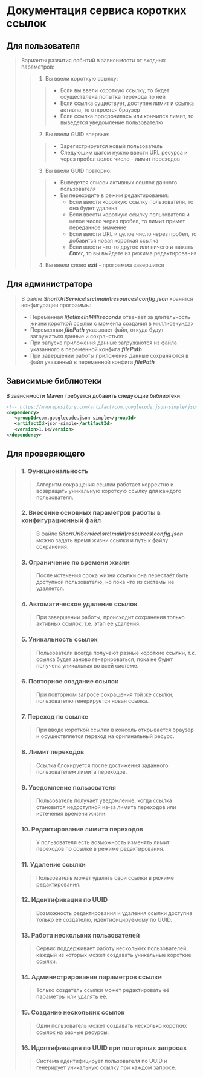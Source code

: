 # Документация сервиса коротких ссылок

## Для пользователя
>Варианты развития событий в зависимости от входных параметров:
>>1. Вы ввели короткую ссылку:
>>>   - Если вы ввели короткую ссылку, то будет осуществлена попытка перехода по ней
>>>   - Если ссылка существует, доступен лимит и ссылка активна, то откроется браузер
>>>   - Если ссылка просрочилась или кончился лимит, то выведется уведомление пользователю
>>2. Вы ввели GUID впервые:
>>>    - Зарегистрируется новый пользователь
>>>    - Следующим шагом нужно ввести URL ресурса и через пробел целое число - лимит переходов
>>3. Вы ввели GUID повторно:
>>>    - Выведется список активных ссылок данного пользователя
>>>    - Вы переходите в режим редактирования:
>>>        - Если ввести короткую ссылку пользователя, то она будет удалена
>>>        - Если ввести короткую ссылку пользователя и целое число через пробел, то лимит примет переданное значение
>>>        - Если ввести URL и целое число через пробел, то добавится новая короткая ссылка
>>>        - Если ввести что-то другое или ничего и нажать ***Enter***, то вы выйдете из режима редактирования
>>4. Вы ввели слово ***exit*** - программа завершится

## Для администратора
>В файле ***ShortUrlService\src\main\resources\config.json*** хранятся конфигурации программы:
>- Переменная ***lifetimeInMilliseconds*** отвечает за длительность жизни короткой ссылки с момента создания в миллисекундах
>- Переменная ***filePath*** указывает файл, откуда будут загружаться данные и сохраняться
>- При запуске приложения данные загружаются из файла указанного в переменной конфига ***filePath***
>- При завершении работы приложения данные сохраняются в файл указанный в переменной конфига ***filePath***

## Зависимые библиотеки
В зависимости Maven требуется добавить следующие библиотеки:
```xml
<!-- https://mvnrepository.com/artifact/com.googlecode.json-simple/json-simple -->
<dependency>
   <groupId>com.googlecode.json-simple</groupId>
   <artifactId>json-simple</artifactId>
   <version>1.1</version>
</dependency>
```

## Для проверяющего
>### 1. Функциональность
>>Алгоритм сокращения ссылки работает корректно и возвращать уникальную короткую ссылку для каждого пользователя.
>### 2. Внесение основных параметров работы в конфигурационный файл
>>В файле ***ShortUrlService\src\main\resources\config.json*** можно задать время жизни ссылки и путь к файлу сохранения.
>### 3. Ограничение по времени жизни
>>После истечения срока жизни ссылки она перестаёт быть доступной пользователю, но пока что из системы не удаляется.
>### 4. Автоматическое удаление ссылок
>>При завершении работы, происходит сохранения только активных ссылок, т.е. этап её удаления.
>### 5. Уникальность ссылок
>>Пользователи всегда получают разные короткие ссылки, т.к. ссылка будет заново генерироваться, 
пока не будет получена уникальная во всей системе.
>### 6. Повторное создание ссылок
>>При повторном запросе сокращения той же ссылки, пользователю генерируется новая ссылка.
>### 7. Переход по ссылке
>>При вводе короткой ссылки в консоль открывается браузер и осуществляется переход на оригинальный ресурс.
>### 8. Лимит переходов
>>Ссылка блокируется после достижения заданного пользователем лимита переходов.
>### 9. Уведомление пользователя
>>Пользователь получает уведомление, когда ссылка становится недоступной из-за лимита переходов или истечения времени жизни.
>### 10. Редактирование лимита переходов
>>У пользователя есть возможность изменять лимит переходов по ссылке в режиме редактирования.
>### 11. Удаление ссылки
>>Пользователь может удалять свои ссылки в режиме редактирования.
>### 12. Идентификация по UUID
>>Возможность редактирования и удаления ссылки доступна только её создателю, идентифицируемому по UUID.
>### 13. Работа нескольких пользователей
>>Сервис поддерживает работу нескольких пользователей, каждый из которых может создавать уникальные короткие ссылки.
>### 14. Администрирование параметров ссылки
>>Только создатель ссылки может редактировать её параметры или удалять её.
>### 15. Создание нескольких ссылок
>>Один пользователь может создавать несколько коротких ссылок на разные ресурсы.
>### 16. Идентификация по UUID при повторных запросах
>>Система идентифицирует пользователя по UUID и генерирует уникальную ссылку при каждом запросе.